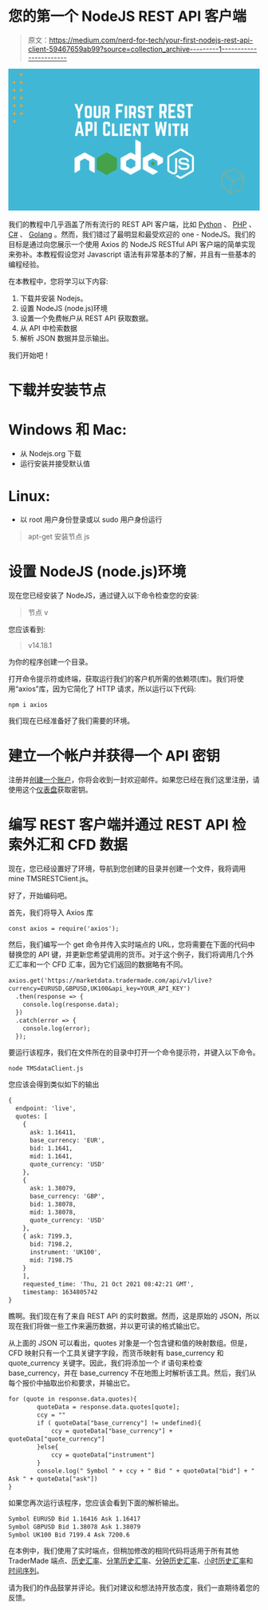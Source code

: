 # 您的第一个 NodeJS REST API 客户端

> 原文：<https://medium.com/nerd-for-tech/your-first-nodejs-rest-api-client-59467659ab99?source=collection_archive---------1----------------------->

![](img/b993e65e26a7cb8f276f1342ea0e3a35.png)

我们的教程中几乎涵盖了所有流行的 REST API 客户端，比如 [Python](https://marketdata.tradermade.com/docs/restful-api#python) 、 [PHP](https://marketdata.tradermade.com/docs/restful-api#php_curl) 、 [C#](https://marketdata.tradermade.com/docs/restful-api#c-sharp) 、 [Golang](https://marketdata.tradermade.com/docs/restful-api#golang) 。然而，我们错过了最明显和最受欢迎的 one - NodeJS。我们的目标是通过向您展示一个使用 Axios 的 NodeJS RESTful API 客户端的简单实现来弥补。本教程假设您对 Javascript 语法有非常基本的了解，并且有一些基本的编程经验。

在本教程中，您将学习以下内容:

1.  下载并安装 Nodejs。
2.  设置 NodeJS (node.js)环境
3.  设置一个免费帐户从 REST API 获取数据。
4.  从 API 中检索数据
5.  解析 JSON 数据并显示输出。

我们开始吧！

# 下载并安装节点

# Windows 和 Mac:

*   从 Nodejs.org 下载
*   运行安装并接受默认值

# Linux:

*   以 root 用户身份登录或以 sudo 用户身份运行

> apt-get 安装节点 js

# **设置 NodeJS (node.js)环境**

现在您已经安装了 NodeJS，通过键入以下命令检查您的安装:

> 节点 v

您应该看到:

> v14.18.1

为你的程序创建一个目录。

打开命令提示符或终端，获取运行我们的客户机所需的依赖项(库)。我们将使用“axios”库，因为它简化了 HTTP 请求，所以运行以下代码:

```
npm i axios
```

我们现在已经准备好了我们需要的环境。

# 建立一个帐户并获得一个 API 密钥

注册并[创建一个账户](https://marketdata.tradermade.com/signup)，你将会收到一封欢迎邮件。如果您已经在我们这里注册，请使用这个[仪表盘](https://marketdata.tradermade.com/myAccount)获取密钥。

# 编写 REST 客户端并通过 REST API 检索外汇和 CFD 数据

现在，您已经设置好了环境，导航到您创建的目录并创建一个文件，我将调用 mine TMSRESTClient.js。

好了，开始编码吧。

首先，我们将导入 Axios 库

```
const axios = require('axios');
```

然后，我们编写一个 get 命令并传入实时端点的 URL，您将需要在下面的代码中替换您的 API 键，并更新您希望调用的货币。对于这个例子，我们将调用几个外汇汇率和一个 CFD 汇率，因为它们返回的数据略有不同。

```
axios.get('https://marketdata.tradermade.com/api/v1/live?currency=EURUSD,GBPUSD,UK100&api_key=YOUR_API_KEY')
  .then(response => {
    console.log(response.data);
  })
  .catch(error => {
    console.log(error);
  });
```

要运行该程序，我们在文件所在的目录中打开一个命令提示符，并键入以下命令。

```
node TMSdataClient.js
```

您应该会得到类似如下的输出

```
{
  endpoint: 'live',
  quotes: [
    {
      ask: 1.16411,
      base_currency: 'EUR',
      bid: 1.1641,
      mid: 1.1641,
      quote_currency: 'USD'
    },
    {
      ask: 1.38079,
      base_currency: 'GBP',
      bid: 1.38078,
      mid: 1.38078,
      quote_currency: 'USD'
    },
    { ask: 7199.3, 
      bid: 7198.2, 
      instrument: 'UK100', 
      mid: 7198.75 
    }
    ],
    requested_time: 'Thu, 21 Oct 2021 08:42:21 GMT',
    timestamp: 1634805742
}
```

瞧啊。我们现在有了来自 REST API 的实时数据。然而，这是原始的 JSON，所以现在我们将做一些工作来遍历数据，并以更可读的格式输出它。

从上面的 JSON 可以看出，quotes 对象是一个包含键和值的映射数组。但是，CFD 映射只有一个工具关键字字段，而货币映射有 base_currency 和 quote_currency 关键字。因此，我们将添加一个 if 语句来检查 base_currency，并在 base_currency 不在地图上时解析该工具。然后，我们从每个报价中抽取出价和要求，并输出它。

```
for (quote in response.data.quotes){
        quoteData = response.data.quotes[quote];
        ccy = ""
        if ( quoteData["base_currency"] != undefined){
            ccy = quoteData["base_currency"] + quoteData["quote_currency"]          
        }else{
            ccy = quoteData["instrument"]
        }
        console.log(" Symbol " + ccy + " Bid " + quoteData["bid"] + " Ask " + quoteData["ask"])
}
```

如果您再次运行该程序，您应该会看到下面的解析输出。

```
Symbol EURUSD Bid 1.16416 Ask 1.16417
Symbol GBPUSD Bid 1.38078 Ask 1.38079
Symbol UK100 Bid 7199.4 Ask 7200.6
```

在本例中，我们使用了实时端点，但稍加修改的相同代码将适用于所有其他 TraderMade 端点、[历史汇率](https://marketdata.tradermade.com/docs/restful-api#historical_rates)、[分笔历史汇率](https://marketdata.tradermade.com/docs/restful-api#tick_historical)、[分钟历史汇率](https://marketdata.tradermade.com/docs/restful-api#minute_historical_rates)、[小时历史汇率](https://marketdata.tradermade.com/docs/restful-api#hour_historical_rates)和[时间序列](https://marketdata.tradermade.com/docs/restful-api#timeseries)。

请为我们的作品鼓掌并评论。我们对建议和想法持开放态度，我们一直期待着您的反馈。